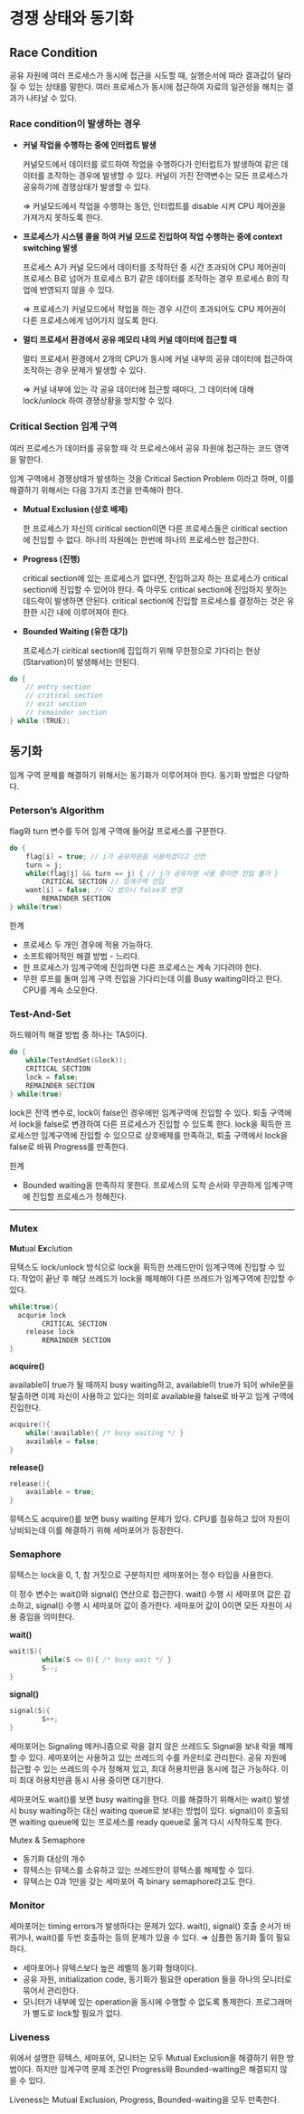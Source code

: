 # 경쟁 상태와 동기화

## Race Condition

공유 자원에 여러 프로세스가 동시에 접근을 시도할 때, 실행순서에 따라 결과값이 달라질 수 있는 상태를 말한다. 여러 프로세스가 동시에 접근하여 자료의 일관성을 해치는 결과가 나타날 수 있다.

### Race condition이 발생하는 경우

- **커널 작업을 수행하는 중에 인터럽트 발생**
    
    커널모드에서 데이터를 로드하여 작업을 수행하다가 인터럽트가 발생하여 같은 데이터를 조작하는 경우에 발생할 수 있다. 커널이 가진 전역변수는 모든 프로세스가 공유하기에 경쟁상태가 발생할 수 있다.
    
    ⇒ 커널모드에서 작업을 수행하는 동안, 인터럽트를 disable 시켜 CPU 제어권을 가져가지 못하도록 한다.
    
- **프로세스가 시스템 콜을 하여 커널 모드로 진입하여 작업 수행하는 중에 context switching 발생**
    
    프로세스 A가 커널 모드에서 데이터를 조작하던 중 시간 초과되어 CPU 제어권이 프로세스 B로 넘어가 프로세스 B가 같은 데이터를 조작하는 경우 프로세스 B의 작업에 반영되지 않을 수 있다.
    
    ⇒ 프로세스가 커널모드에서 작업을 하는 경우 시간이 초과되어도 CPU 제어권이 다른 프로세스에게 넘어가지 않도록 한다.
    
- **멀티 프로세서 환경에서 공유 메모리 내의 커널 데이터에 접근할 때**
    
    멀티 프로세서 환경에서 2개의 CPU가 동시에 커널 내부의 공유 데이터에 접근하여 조작하는 경우 문제가 발생할 수 있다.
    
    ⇒ 커널 내부에 있는 각 공유 데이터에 접근할 때마다, 그 데이터에 대해 lock/unlock 하여 경쟁상황을 방지할 수 있다.
    

### Critical Section 임계 구역

여러 프로세스가 데이터를 공유할 때 각 프로세스에서 공유 자원에 접근하는 코드 영역을 말한다.

임계 구역에서 경쟁상태가 발생하는 것을 Critical Section Problem 이라고 하며, 이를 해결하기 위해서는 다음 3가지 조건을 만족해야 한다.

- **Mutual Exclusion (상호 배제)**
    
    한 프로세스가 자신의 ciritical section이면 다른 프로세스들은 ciritical section에 진입할 수 없다. 하나의 자원에는 한번에 하나의 프로세스만 접근한다.
    
- **Progress (진행)**
    
    critical section에 있는 프로세스가 없다면, 진입하고자 하는 프로세스가 critical section에 진입할 수 있어야 한다. 즉 아무도 critical section에 진입하지 못하는 데드락이 발생하면 안된다. critical section에 진입할 프로세스를 결정하는 것은 유한한 시간 내에 이루어져야 한다. 
    
- **Bounded Waiting (유한 대기)**
    
    프로세스가 ciritical section에 집입하기 위해 무한정으로 기다리는 현상(Starvation)이 발생해서는 안된다.
    

```cpp
do {
	// entry section
	// critical section
	// exit section
	// remainder section
} while (TRUE);
```

## 동기화

임계 구역 문제를 해결하기 위해서는 동기화가 이루어져야 한다. 동기화 방법은 다양하다.

### Peterson’s Algorithm

flag와 turn 변수를 두어 임계 구역에 들어갈 프로세스를 구분한다. 

```c
do {
	flag[i] = true; // i가 공유자원을 사용하겠다고 선언
	turn = j;
	while(flag[j] && turn == j) { // j가 공유자원 사용 중이면 진입 불가 }
		CRITICAL SECTION // 임계구역 진입
	want[i] = false; // 다 썼으니 false로 변경
		REMAINDER SECTION
} while(true)
```

한계

- 프로세스 두 개인 경우에 적용 가능하다.
- 소프트웨어적인 해결 방법 - 느리다.
- 한 프로세스가 임계구역에 진입하면 다른 프로세스는 계속 기다려야 한다.
- 무한 루프를 돌며 임계 구역 진입을 기다리는데 이를 Busy waiting이라고 한다. CPU를 계속 소모한다.

### Test-And-Set

하드웨어적 해결 방법 중 하나는 TAS이다. 

```c
do {
	while(TestAndSet(&lock));
	CRITICAL SECTION
	lock = false;
	REMAINDER SECTION
} while(true)
```

lock은 전역 변수로, lock이 false인 경우에만 임계구역에 진입할 수 있다. 퇴출 구역에서 lock을 false로 변경하여 다른 프로세스가 진입할 수 있도록 한다. lock을 획득한 프로세스만 임계구역에 진입할 수 있으므로 상호배제를 만족하고, 퇴출 구역에서 lock을 false로 바꿔 Progress를 만족한다. 

한계

- Bounded waiting을 만족하지 못한다. 프로세스의 도착 순서와 무관하게 임계구역에 진입할 프로세스가 정해진다.

---

### Mutex

**Mut**ual **Ex**clution

뮤텍스도 lock/unlock 방식으로 lock을 획득한 쓰레드만이 임계구역에 진입할 수 있다. 작업이 끝난 후 해당 쓰레드가 lock을 해제해야 다른 쓰레드가 임계구역에 진입할 수 있다. 

```c
while(true){
  acqurie lock
		CRITICAL SECTION
	release lock
		REMAINDER SECTION
}
```

**acquire()**

available이 true가 될 때까지 busy waiting하고, available이 true가 되어 while문을 탈출하면 이제 자신이 사용하고 있다는 의미로 available을 false로 바꾸고 임계 구역에 진입한다.

```c
acquire(){
	while(!available){ /* busy waiting */ }
	available = false;
}
```

**release()**

```c
release(){
	available = true;
}
```

뮤텍스도 acquire()를 보면 busy waiting 문제가 있다. CPU를 점유하고 있어 자원이 낭비되는데 이를 해결하기 위해 세마포어가 등장한다.

### Semaphore

뮤텍스는 lock을 0, 1, 참 거짓으로 구분하지만 세마포어는 정수 타입을 사용한다. 

이 정수 변수는 wait()와 signal() 연산으로 접근한다. wait() 수행 시 세마포어 값은 감소하고, signal() 수행 시 세마포어 값이 증가한다. 세마포어 값이 0이면 모든 자원이 사용 중임을 의미한다.

**wait()**

```c
wait(S){
		while(S <= 0){ /* busy wait */ }
		S--;
}
```

**signal()**

```c
signal(S){
		S++;
}
```

세마포어는 Signaling 메커니즘으로 락을 걸지 않은 쓰레드도 Signal을 보내 락을 해제할 수 있다. 세마포어는 사용하고 있는 쓰레드의 수를 카운터로 관리한다. 공유 자원에 접근할 수 있는 쓰레드의 수가 정해져 있고, 최대 허용치만큼 동시에 접근 가능하다. 이미 최대 허용치만큼 동시 사용 중이면 대기한다.

세마포어도 wait()를 보면 busy waiting을 한다. 이를 해결하기 위해서는 wait() 발생 시 busy waiting하는 대신 waiting queue로 보내는 방법이 있다. signal()이 호출되면 waiting queue에 있는 프로세스를 ready queue로 옮겨 다시 시작하도록 한다.

Mutex & Semaphore

- 동기화 대상의 개수
- 뮤텍스는 뮤텍스를 소유하고 있는 쓰레드만이 뮤텍스를 해제할 수 있다.
- 뮤텍스는 0과 1만을 갖는 세마포어 즉 binary semaphore라고도 한다.

### Monitor

세마포어는 timing errors가 발생하다는 문제가 있다. wait(), signal() 호출 순서가 바뀌거나, wait()를 두번 호출하는 등의 문제가 있을 수 있다. ⇒ 심플한 동기화 툴이 필요하다.

- 세마포어나 뮤텍스보다 높은 레벨의 동기화 형태이다.
- 공유 자원, initialization code, 동기화가 필요한 operation 들을 하나의 모니터로 묶어서 관리한다.
- 모니터가 내부에 있는 operation을 동시에 수행할 수 없도록 통제한다. 프로그래머가 별도로 lock할 필요가 없다.

### Liveness

위에서 설명한 뮤텍스, 세마포어, 모니터는 모두 Mutual Exclusion을 해결하기 위한 방법이다. 하지만 임계구역 문제 조건인 Progress와 Bounded-waiting은 해결되지 않을 수 있다.

Liveness는 Mutual Exclusion, Progress, Bounded-waiting을 모두 만족한다.
